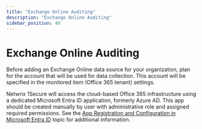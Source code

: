 ```yaml
---
title: "Exchange Online Auditing"
description: "Exchange Online Auditing"
sidebar_position: 40
---
```


# Exchange Online Auditing

Before adding an Exchange Online data source for your organization, plan for the account that will
be used for data collection. This account will be specified in the monitored item (Office 365
tenant) settings.

Netwrix 1Secure will access the cloud-based Office 365 infrastructure using a dedicated Microsoft
Entra ID application, formerly Azure AD. This app should be created manually by user with
administrative role and assigned required permissions. See the
[App Registration and Configuration in Microsoft Entra ID](/docs/1secure/configuration/registerconfig/registerconfig.md)
topic for additional information.
